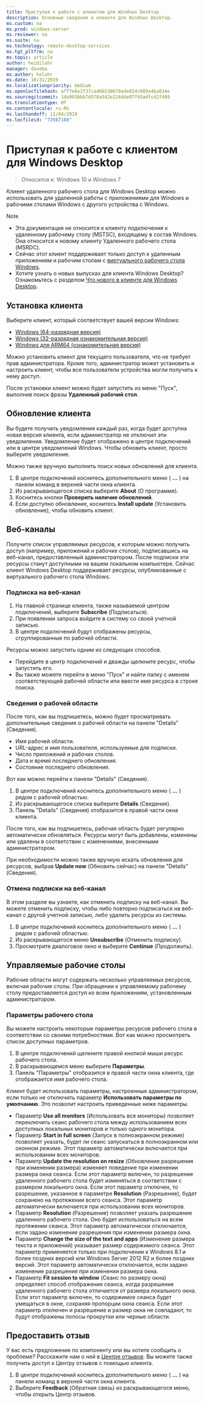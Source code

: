 ```yaml
---
title: Приступая к работе с клиентом для Windows Desktop
description: Основные сведения о клиенте для Windows Desktop.
ms.custom: na
ms.prod: windows-server
ms.reviewer: na
ms.suite: na
ms.technology: remote-desktop-services
ms.tgt_pltfrm: na
ms.topic: article
author: heidilohr
manager: daveba
ms.author: helohr
ms.date: 10/31/2019
ms.localizationpriority: medium
ms.openlocfilehash: aff7e6e1f37cad66530679ade024c089a4ba034e
ms.sourcegitcommit: 1da993bbb7d578a542e224dde07f93adfcd2f489
ms.translationtype: HT
ms.contentlocale: ru-RU
ms.lasthandoff: 11/04/2019
ms.locfileid: "73567168"
---
```

# <a name="get-started-with-the-windows-desktop-client"></a>Приступая к работе с клиентом для Windows Desktop

>Относится к: Windows 10 и Windows 7

Клиент удаленного рабочего стола для Windows Desktop можно использовать для удаленной работы с приложениями для Windows и рабочими столами Windows с другого устройства с Windows.

> [!NOTE]
> - Эта документация не относится к клиенту подключения к удаленному рабочему столу (MSTSC), входящему в состав Windows. Она относится к новому клиенту Удаленного рабочего стола (MSRDC).
> - Сейчас этот клиент поддерживает только доступ к удаленным приложениям и рабочим столам с [виртуального рабочего стола Windows](https://aka.ms/wvd).
> - Хотите узнать о новых выпусках для клиента Windows Desktop? Ознакомьтесь с разделом [Что нового в клиенте для Windows Desktop](windowsdesktop-whatsnew.md).

## <a name="install-the-client"></a>Установка клиента

Выберите клиент, который соответствует вашей версии Windows:

- [Windows (64-разрядная версия)](https://go.microsoft.com/fwlink/?linkid=2068602)
- [Windows (32-разрядная ознакомительная версия)](https://go.microsoft.com/fwlink/?linkid=2098960)
- [Windows для ARM64 (ознакомительная версия)](https://go.microsoft.com/fwlink/?linkid=2098961)

Можно установить клиент для текущего пользователя, что не требует прав администратора. Кроме того, администратор может установить и настроить клиент, чтобы все пользователи устройства могли получить к нему доступ.

После установки клиент можно будет запустить из меню "Пуск", выполнив поиск фразы **Удаленный рабочий стол**.

## <a name="update-the-client"></a>Обновление клиента

Вы будете получать уведомления каждый раз, когда будет доступна новая версия клиента, если администратор не отключил эти уведомления. Уведомление будет отображено в центре подключений или в центре уведомлений Windows. Чтобы обновить клиент, просто выберите уведомление.

Можно также вручную выполнить поиск новых обновлений для клиента.

1. В центре подключений коснитесь дополнительного меню ( **…** ) на панели команд в верхней части окна клиента.
2. Из раскрывающегося списка выберите **About** (О программе).
3. Коснитесь кнопки **Проверить наличие обновлений**.
4. Если доступно обновление, коснитесь **Install update** (Установить обновление), чтобы обновить клиент.

## <a name="feeds"></a>Веб-каналы

Получите список управляемых ресурсов, к которым можно получить доступ (например, приложений и рабочих столов), подписавшись на веб-канал, предоставленный администратором. После подписки эти ресурсы станут доступными на вашем локальном компьютере. Сейчас клиент Windows Desktop поддерживает ресурсы, опубликованные с виртуального рабочего стола Windows.

### <a name="subscribe-to-a-feed"></a>Подписка на веб-канал

1. На главной странице клиента, также называемой центром подключений, выберите **Subscribe** (Подписаться).
2. При появлении запроса войдите в систему со своей учетной записью.
3. В центре подключений будут отображены ресурсы, сгруппированные по рабочей области.

Ресурсы можно запустить одним из следующих способов.

- Перейдите в центр подключений и дважды щелкните ресурс, чтобы запустить его.
- Вы также можете перейти в меню "Пуск" и найти папку с именем соответствующей рабочей области или ввести имя ресурса в строке поиска.

### <a name="workspace-details"></a>Сведения о рабочей области

После того, как вы подпишетесь, можно будет просматривать дополнительные сведения о рабочей области на панели "Details" (Сведения).

- Имя рабочей области.
- URL-адрес и имя пользователя, используемые для подписки.
- Число приложений и рабочих столов.
- Дата и время последнего обновления.
- Состояние последнего обновления.

Вот как можно перейти к панели "Details" (Сведения).

1. В центре подключений коснитесь дополнительного меню ( **…** ) рядом с рабочей областью.
2. Из раскрывающегося списка выберите **Details** (Сведения).
3. Панель "Details" (Сведения) отобразится в правой части окна клиента.

После того, как вы подпишетесь, рабочая область будет регулярно автоматически обновляться. Ресурсы могут быть добавлены, изменены или удалены в соответствии с изменениями, внесенными администратором.

При необходимости можно также вручную искать обновления для ресурсов, выбрав **Update now** (Обновить сейчас) на панели "Details" (Сведения).

### <a name="unsubscribe-from-a-feed"></a>Отмена подписки на веб-канал

В этом разделе вы узнаете, как отменить подписку на веб-канал. Вы можете отменить подписку, чтобы либо повторно подписаться на веб-канал с другой учетной записью, либо удалить ресурсы из системы.

1. В центре подключений коснитесь дополнительного меню ( **…** ) рядом с рабочей областью.
2. Из раскрывающегося меню **Unsubscribe** (Отменить подписку).
3. Просмотрите диалоговое окно и выберите **Continue** (Продолжить).

## <a name="managed-desktops"></a>Управляемые рабочие столы

Рабочие области могут содержать несколько управляемых ресурсов, включая рабочие столы. При обращении к управляемому рабочему столу предоставляется доступ ко всем приложениям, установленным администратором.

### <a name="desktop-settings"></a>Параметры рабочего стола

Вы можете настроить некоторые параметры ресурсов рабочего стола в соответствии со своими потребностями. Вот как можно просмотреть список доступных параметров.

1. В центре подключений щелкните правой кнопкой мыши ресурс рабочего стола.
2. В раскрывающемся меню выберите **Параметры**.
3. Панель "Параметры" отобразится в правой части окна клиента, где отображается имя рабочего стола.

Клиент будет использовать параметры, настроенные администратором, если только не отключить параметр **Использовать параметры по умолчанию**. Это позволит настроить приведенные ниже параметры.

- Параметр **Use all monitors** (Использовать все мониторы) позволяет переключить сеанс рабочего стола между использованием всех доступных локальных мониторов и только одного монитора.
- Параметр **Start in full screen** (Запуск в полноэкранном режиме) позволяет указать, будет ли сеанс запускаться в полноэкранном или оконном режиме. Этот параметр автоматически включается при использовании всех мониторов.
- Параметр **Update the resolution on resize** (Обновление разрешения при изменении размера) изменяет поведение при изменении размера окна сеанса. Если этот параметр включен, то разрешение удаленного рабочего стола будет изменяться в соответствии с размером локального окна. Если этот параметр отключен, то разрешение, указанное в параметре **Resolution** (Разрешение), будет сохранено на протяжении всего сеанса. Этот параметр автоматически включается при использовании всех мониторов.
- Параметр **Resolution** (Разрешение) позволяет указать разрешение удаленного рабочего стола. Оно будет использоваться на всем протяжении сеанса. Этот параметр автоматически отключается, если задано изменение разрешения при изменении размера окна.
- Параметр **Change the size of the text and apps** (Изменение размера текста и приложений) указывает размер содержимого сеанса. Этот параметр применяется только при подключении к Windows 8.1 и более поздних версий или Windows Server 2012 R2 и более поздних версий. Этот параметр автоматически отключается, если задано изменение разрешения при изменении размера окна.
- Параметр **Fit session to window** (Сеанс по размеру окна) определяет способ отображения сеанса, когда разрешение удаленного рабочего стола отличается от размера локального окна. Если этот параметр включен, то содержимое сеанса будет умещаться в окне, сохраняя пропорции окна сеанса. Если этот параметр отключен и разрешение и размер окна не совпадают, то будут отображены полосы прокрутки или черные области.

## <a name="provide-feedback"></a>Предоставить отзыв

У вас есть предложение по компоненту или вы хотите сообщить о проблеме? Расскажите нам о ней в [Центре отзывов](feedback-hub://?tabid=2&contextid=883). Вы можете также получить доступ к Центру отзывов с помощью клиента.

1. В центре подключений коснитесь дополнительного меню ( **…** ) на панели команд в верхней части окна клиента.
2. Выберите **Feedback** (Обратная связь) из раскрывающегося меню, чтобы открыть Центр отзывов.
